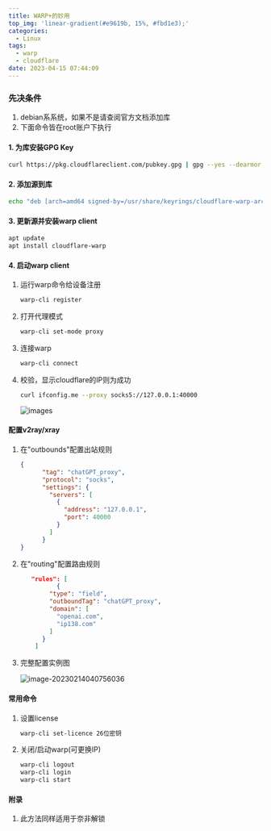 ```yaml
---
title: WARP+的妙用
top_img: 'linear-gradient(#e9619b, 15%, #fbd1e3);'
categories:
  - Linux
tags:
  - warp
  - cloudflare
date: 2023-04-15 07:44:09
---
```


### 先决条件

1. debian系系统，如果不是请查阅官方文档添加库
2. 下面命令皆在root账户下执行

#### 1. 为库安装GPG Key

```bash
curl https://pkg.cloudflareclient.com/pubkey.gpg | gpg --yes --dearmor --output /usr/share/keyrings/cloudflare-warp-archive-keyring.gpg
```

#### 2. 添加源到库

```bash
echo "deb [arch=amd64 signed-by=/usr/share/keyrings/cloudflare-warp-archive-keyring.gpg] https://pkg.cloudflareclient.com/ $(lsb_release -cs) main" | tee /etc/apt/sources.list.d/cloudflare-client.list
```

#### 3. 更新源并安装warp client

```bash
apt update
apt install cloudflare-warp
```

#### 4. 启动warp client

1. 运行warp命令给设备注册

   ```bash
   warp-cli register
   ```

2. 打开代理模式

   ```bash
   warp-cli set-mode proxy
   ```

3. 连接warp

   ```bash
   warp-cli connect
   ```

4. 校验，显示cloudflare的IP则为成功

   ```bash
   curl ifconfig.me --proxy socks5://127.0.0.1:40000
   ```
   ![images](https://oss.dandaner.cn/pd/publicshare/blog/image-20230214035726938.png)
#### 配置v2ray/xray

1. 在"outbounds"配置出站规则

   ```json
   {
         "tag": "chatGPT_proxy",
         "protocol": "socks",
         "settings": {
           "servers": [
             {
               "address": "127.0.0.1",
               "port": 40000
             }
           ]
         }
   }
   ```

2. 在"routing"配置路由规则

   ```json
      "rules": [
             {
           "type": "field",
           "outboundTag": "chatGPT_proxy",
           "domain": [
             "openai.com",
             "ip138.com"
           ]
         }
       ]
   ```

3. 完整配置实例图

   ![image-20230214040756036](https://oss.dandaner.cn/pd/publicshare/blog/image-20230214040756036.png)

#### 常用命令

1. 设置license

   ```bash
   warp-cli set-licence 26位密钥
   ```

2. 关闭/启动warp(可更换IP)

   ```bash
   warp-cli logout
   warp-cli login
   warp-cli start
   ```

#### 附录

1. 此方法同样适用于奈非解锁
